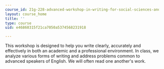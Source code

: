 ```yaml
---
course_id: 21g-228-advanced-workshop-in-writing-for-social-sciences-and-architecture-els-spring-2007
layout: course_home
title: ''
type: course
uid: e46860315f21ca7050a5374568231918

---
```

This workshop is designed to help you write clearly, accurately and effectively in both an academic and a professional environment. In class, we analyze various forms of writing and address problems common to advanced speakers of English. We will often read one another's work.
